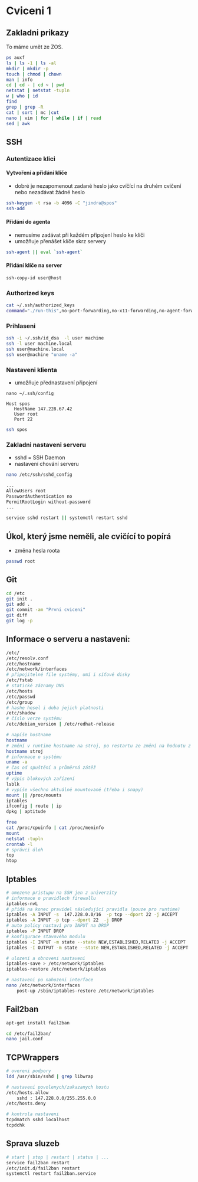 # Cviceni 1

## Zakladni prikazy
To máme umět ze ZOS.
```bash
ps auxf
ls | ls -1 | ls -al
mkdir | mkdir -p
touch | chmod | chown
man | info
cd | cd - | cd ~ | pwd
netstat | netstat -tupln
w | who | id
find
grep | grep -R
cat | sort | mc |cut
nano | vim | for | while | if | read
sed | awk
```

## SSH

### Autentizace klici

#### Vytvoření a přidání klíče
- dobré je nezapomenout zadané heslo jako cvíčící na druhém cvičení nebo nezadávat žádné heslo
```bash
ssh-keygen -t rsa -b 4096 -C "jindra@spos"
ssh-add
```
#### Přidání do agenta
- nemusíme zadávat při každém připojení heslo ke klíči
- umožňuje přenášet klíče skrz servery
```bash
ssh-agent || eval `ssh-agent`
```

#### Přidání klíče na server
```bash
ssh-copy-id user@host
```
### Authorized keys

```bash
cat ~/.ssh/authorized_keys
command="./run-this",no-port-forwarding,no-x11-forwarding,no-agent-forwarding ssh-dss KEY user@machine
```

### Prihlaseni 

```bash
ssh -i ~/.ssh/id_dsa  -l user machine
ssh -l user machine.local
ssh user@machine.local
ssh user@machine "uname -a"
```

### Nastaveni klienta
- umožňuje přednastavení připojení
```
nano ~/.ssh/config

Host spos
   HostName 147.228.67.42
   User root
   Port 22
```
```bash
ssh spos
```

### Zakladni nastaveni serveru
- sshd = SSH Daemon
- nastavení chování serveru
```bash
nano /etc/ssh/sshd_config

...
AllowUsers root
PasswordAuthentication no
PermitRootLogin without-password
...

service sshd restart || systemctl restart sshd
```

## Úkol, který jsme neměli, ale cvičící to popírá
- změna hesla roota
```bash
passwd root
```

## Git
```bash
cd /etc
git init .
git add .
git commit -am "Prvni cviceni"
git diff
git log -p
```

## Informace o serveru a nastaveni:

```bash
/etc/
/etc/resolv.conf
/etc/hostname
/etc/network/interfaces
# připojitelné file systémy, umí i síťové disky
/etc/fstab
# statické záznamy DNS
/etc/hosts
/etc/passwd
/etc/group
# hashe hesel i doba jejich platnosti
/etc/shadow
# číslo verze systému
/etc/debian_version | /etc/redhat-release

# napíše hostname
hostname
# změní v runtime hostname na stroj, po restartu ze změní na hodnotu z /etc/hostname
hostname stroj
# informace o systému
uname -a
# čas od spuštění a průměrná zátěž
uptime
# výpis blokových zařízení
lsblk
# vypíše všechno aktuálně mountované (třeba i snapy)
mount || /proc/mounts
iptables
ifconfig | route | ip
dpkg | aptitude

free
cat /proc/cpuinfo | cat /proc/meminfo
mount
netstat -tupln
crontab -l
# správci úloh
top
htop
```

## Iptables
 
```bash
# omezene pristupu na SSH jen z univerzity
# informace o pravidlech firewallu
iptables-nvL
# přidá na konec pravidel následující pravidla (pouze pro runtime)
iptables -A INPUT -s  147.228.0.0/16  -p tcp --dport 22 -j ACCEPT
iptables -A INPUT -p tcp --dport 22  -j DROP
# auto policy nastaví pro INPUT na DROP
iptables -P INPUT DROP
# konfigurace stavového modulu
iptables -I INPUT -m state --state NEW,ESTABLISHED,RELATED -j ACCEPT
iptables -I OUTPUT -m state --state NEW,ESTABLISHED,RELATED -j ACCEPT

# ulozeni a obnoveni nastaveni
iptables-save > /etc/network/iptables
iptables-restore /etc/network/iptables

# nastaveni po nahozeni interface
nano /etc/network/interfaces
	post-up /sbin/iptables-restore /etc/network/iptables

```

## Fail2ban

```bash
apt-get install fail2ban

cd /etc/fail2ban/
nano jail.conf

```

## TCPWrappers

```bash
# overeni podpory
ldd /usr/sbin/sshd | grep libwrap

# nastaveni povolenych/zakazanych hostu
/etc/hosts.allow
	sshd : 147.228.0.0/255.255.0.0
/etc/hosts.deny

# kontrola nastaveni
tcpdmatch sshd localhost
tcpdchk
```

## Sprava sluzeb

```bash
# start | stop | restart | status | ...
service fail2ban restart
/etc/init.d/fail2ban restart
systemctl restart fail2ban.service
```

